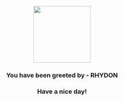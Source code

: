 <p align="center">
            <img src="https://raw.githubusercontent.com/PokeAPI/sprites/master/sprites/pokemon/112.png" width="150" height="150">
          </p>
          <h3 align="center">You have been greeted by - <b>RHYDON</b></h3>
          <h3 align="center">Have a nice day!</h3>
